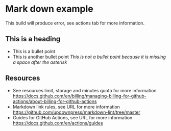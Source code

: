 # Mark down example

This build will produce error, see actions tab for more information.

## This is a heading
* This is a bullet point
* This is another bullet point
*This is not a bullet point because it is missing a space after the asterisk*


## Resources
* See resources limit, storage and minutes quota for more information <https://docs.github.com/en/billing/managing-billing-for-github-actions/about-billing-for-github-actions>
* Markdown link rules, see URL for more information <https://github.com/updownpress/markdown-lint/tree/master>
* Guides for GitHub Actions, see URL for more information <https://docs.github.com/en/actions/guides>